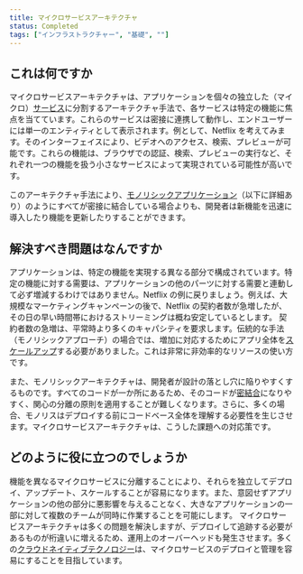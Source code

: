 ```yaml
---
title: マイクロサービスアーキテクチャ
status: Completed
tags: ["インフラストラクチャー", "基礎", ""]
---
```


## これは何ですか

マイクロサービスアーキテクチャは、アプリケーションを個々の独立した（マイクロ）[サービス](/ja/service/)に分割するアーキテクチャ手法で、各サービスは特定の機能に焦点を当てています。これらのサービスは密接に連携して動作し、エンドユーザーには単一のエンティティとして表示されます。例として、Netflix を考えてみます。そのインターフェイスにより、ビデオへのアクセス、検索、プレビューが可能です。これらの機能は、ブラウザでの認証、検索、プレビューの実行など、それぞれ一つの機能を扱う小さなサービスによって実現されている可能性が高いです。

このアーキテクチャ手法により、[モノリシックアプリケーション](/ja/monolithic-apps/)（以下に詳細あり）のようにすべてが密接に結合している場合よりも、開発者は新機能を迅速に導入したり機能を更新したりすることができます。

## 解決すべき問題はなんですか

アプリケーションは、特定の機能を実現する異なる部分で構成されています。特定の機能に対する需要は、アプリケーションの他のパーツに対する需要と連動して必ず増減するわけではありません。Netflix の例に戻りましょう。例えば、大規模なマーケティングキャンペーンの後で、Netflix の契約者数が急増したが、その日の早い時間帯におけるストリーミングは概ね安定しているとします。
契約者数の急増は、平常時より多くのキャパシティを要求します。伝統的な手法（モノリシックアプローチ）の場合では、増加に対応するためにアプリ全体を[スケールアップ](/ja/scalability/)する必要がありました。これは非常に非効率的なリソースの使い方です。

また、モノリシックアーキテクチャは、開発者が設計の落とし穴に陥りやすくするものです。すべてのコードが一か所にあるため、そのコードが[密結合](/ja/tightly-coupled-architectures/)になりやすく、関心の分離の原則を適用することが難しくなります。さらに、多くの場合、モノリスはデプロイする前にコードベース全体を理解する必要性を生じさせます。マイクロサービスアーキテクチャは、こうした課題への対応策です。

## どのように役に立つのでしょうか

機能を異なるマイクロサービスに分離することにより、それらを独立してデプロイ、アップデート、スケールすることが容易になります。また、意図せずアプリケーションの他の部分に悪影響を与えることなく、大きなアプリケーションの一部に対して複数のチームが同時に作業することを可能にします。
マイクロサービスアーキテクチャは多くの問題を解決しますが、デプロイして追跡する必要があるものが桁違いに増えるため、運用上のオーバーヘッドも発生させます。多くの[クラウドネイティブテクノロジー](/ja/cloud-native-tech/)は、マイクロサービスのデプロイと管理を容易にすることを目指しています。
